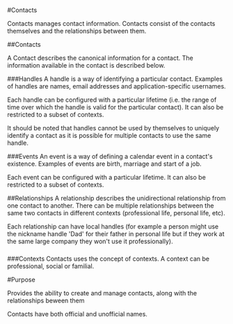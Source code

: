 #Contacts

Contacts manages contact information.  Contacts consist of the contacts themselves and the relationships between them.

##Contacts

A Contact describes the canonical information for a contact.  The information available in the contact is described below.

###Handles
A handle is a way of identifying a particular contact.  Examples of handles are names, email addresses and application-specific usernames.

Each handle can be configured with a particular lifetime (i.e. the range of time over which the handle is valid for the particular contact).  It can also be restricted to a subset of contexts.

It should be noted that handles cannot be used by themselves to uniquely identify a contact as it is possible for multiple contacts to use the same handle.

###Events
An event is a way of defining a calendar event in a contact's existence.  Examples of events are birth, marriage and start of a job.

Each event can be configured with a particular lifetime.  It can also be restricted to a subset of contexts.

##Relationships
A relationship describes the unidirectional relationship from one contact to another.  There can be multiple relationships between the same two contacts in different contexts (professional life, personal life, etc).

Each relationship can have local handles (for example a person might use the nickname handle 'Dad' for their father in personal life but if they work at the same large company they won't use it professionally).

###

###Contexts
Contacts uses the concept of contexts.  A context can be professional, social or familial.

#Purpose

Provides the ability to create and manage contacts, along with the relationships beween them

Contacts have both official and unofficial names.
